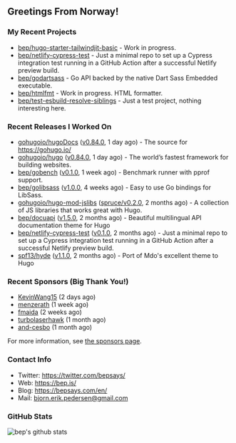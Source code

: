 ## Greetings From Norway!

### My Recent Projects

- [bep/hugo-starter-tailwindjit-basic](https://github.com/bep/hugo-starter-tailwindjit-basic) - Work in progress.
- [bep/netlify-cypress-test](https://github.com/bep/netlify-cypress-test) - Just a minimal repo to set up a Cypress integration test running in a GitHub Action after a successful Netlify preview build.
- [bep/godartsass](https://github.com/bep/godartsass) - Go API backed by the native Dart Sass Embedded executable.
- [bep/htmlfmt](https://github.com/bep/htmlfmt) - Work in progress. HTML formatter.
- [bep/test-esbuild-resolve-siblings](https://github.com/bep/test-esbuild-resolve-siblings) - Just a test project, nothing interesting here.

### Recent Releases I Worked On
- [gohugoio/hugoDocs](https://github.com/gohugoio/hugoDocs) ([v0.84.0](https://github.com/gohugoio/hugoDocs/releases/tag/v0.84.0), 1 day ago) - The source for https://gohugo.io/
- [gohugoio/hugo](https://github.com/gohugoio/hugo) ([v0.84.0](https://github.com/gohugoio/hugo/releases/tag/v0.84.0), 1 day ago) - The world’s fastest framework for building websites.
- [bep/gobench](https://github.com/bep/gobench) ([v0.1.0](https://github.com/bep/gobench/releases/tag/v0.1.0), 1 week ago) - Benchmark runner with pprof support. 
- [bep/golibsass](https://github.com/bep/golibsass) ([v1.0.0](https://github.com/bep/golibsass/releases/tag/v1.0.0), 4 weeks ago) - Easy to use Go bindings for LibSass.
- [gohugoio/hugo-mod-jslibs](https://github.com/gohugoio/hugo-mod-jslibs) ([spruce/v0.2.0](https://github.com/gohugoio/hugo-mod-jslibs/releases/tag/spruce%2Fv0.2.0), 2 months ago) - A collection of JS libraries that works great with Hugo.
- [bep/docuapi](https://github.com/bep/docuapi) ([v1.5.0](https://github.com/bep/docuapi/releases/tag/v1.5.0), 2 months ago) - Beautiful multilingual API documentation theme for Hugo
- [bep/netlify-cypress-test](https://github.com/bep/netlify-cypress-test) ([v0.1.0](https://github.com/bep/netlify-cypress-test/releases/tag/v0.1.0), 2 months ago) - Just a minimal repo to set up a Cypress integration test running in a GitHub Action after a successful Netlify preview build.
- [spf13/hyde](https://github.com/spf13/hyde) ([v1.1.0](https://github.com/spf13/hyde/releases/tag/v1.1.0), 2 months ago) - Port of Mdo&#39;s excellent theme to Hugo


### Recent Sponsors (Big Thank You!)

- [KevinWang15](https://github.com/KevinWang15) (2 days ago)
- [menzerath](https://github.com/menzerath) (1 week ago)
- [fmaida](https://github.com/fmaida) (2 weeks ago)
- [turbolaserhawk](https://github.com/turbolaserhawk) (1 month ago)
- [and-cesbo](https://github.com/and-cesbo) (1 month ago)

For more information, see [the sponsors page](https://github.com/sponsors/bep/).

### Contact Info
- Twitter: https://twitter.com/bepsays/
- Web: https://bep.is/
- Blog: https://bepsays.com/en/
- Mail: bjorn.erik.pedersen@gmail.com

### GitHub Stats
![bep's github stats](https://github-readme-stats.vercel.app/api?username=bep&count_private=true&hide_title=true)

